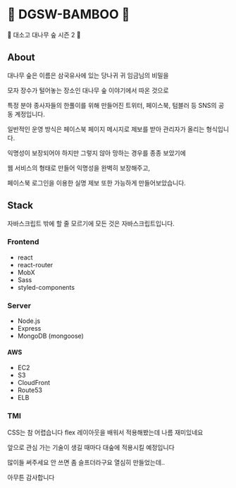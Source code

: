 # :bamboo: DGSW-BAMBOO :bamboo:

:bamboo: 대소고 대나무 숲 시즌 2 :bamboo:

## About

대나무 숲은 이름은 삼국유사에 있는 당나귀 귀 임금님의 비밀을

모자 장수가 털어놓는 장소인 대나무 숲 이야기에서 따온 것으로

특정 분야 종사자들의 한풀이를 위해 만들어진 트위터, 페이스북, 텀블러 등 SNS의 공동 계정입니다.

일반적인 운영 방식은 페이스북 페이지 메시지로 제보를 받아 관리자가 올리는 형식입니다.

익명성이 보장되어야 하지만 그렇지 않아 망하는 경우를 종종 보았기에

웹 서비스의 형태로 만들어 익명성을 완벽히 보장해주고,

페이스북 로그인을 이용한 실명 제보 또한 가능하게 만들어보았습니다.

## Stack

자바스크립트 밖에 할 줄 모르기에 모든 것은 자바스크립트입니다.

### Frontend

- react
- react-router
- MobX
- Sass
- styled-components

### Server

- Node.js
- Express
- MongoDB (mongoose)

#### AWS

- EC2
- S3
- CloudFront
- Route53
- ELB

### TMI

CSS는 참 어렵습니다 flex 레이아웃을 배워서 적용해봤는데 나름 재미있네요

앞으로 관심 가는 기술이 생길 때마다 대숲에 적용시킬 예정입니다

많이들 써주세요 안 쓰면 좀 슬프더라구요 열심히 만들었는데..

아무튼 감사합니다
